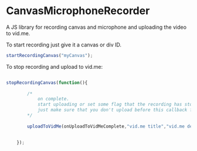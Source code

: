 # CanvasMicrophoneRecorder
A JS library for recording canvas and microphone and uploading the video to vid.me.

To start recording just give it a canvas or div ID.

```javascript
startRecordingCanvas("myCanvas");
```

To stop recording and upload to vid.me:

```javascript

stopRecordingCanvas(function(){
	
		/*
			on complete. 
			start uploading or set some flag that the recording has stopped.
			just make sure that you don't upload before this callback function
		*/
		
		uploadToVidMe(onUploadToVidMeComplete,"vid.me title","vid.me description");
		
	
	});
```
